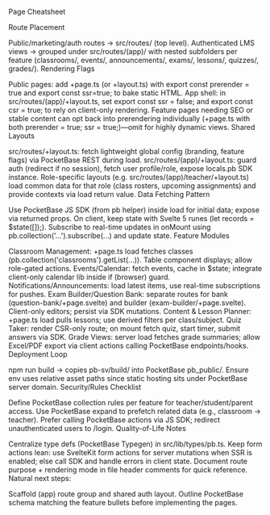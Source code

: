 Page Cheatsheet

Route Placement

Public/marketing/auth routes → src/routes/ (top level).
Authenticated LMS views → grouped under src/routes/(app)/ with nested subfolders per feature (classrooms/, events/, announcements/, exams/, lessons/, quizzes/, grades/).
Rendering Flags

Public pages: add +page.ts (or +layout.ts) with export const prerender = true and export const ssr=true; to bake static HTML.
App shell: in src/routes/(app)/+layout.ts, set export const ssr = false; and export const csr = true; to rely on client-only rendering.
Feature pages needing SEO or stable content can opt back into prerendering individually (+page.ts with both prerender = true; ssr = true;)—omit for highly dynamic views.
Shared Layouts

src/routes/+layout.ts: fetch lightweight global config (branding, feature flags) via PocketBase REST during load.
src/routes/(app)/+layout.ts: guard auth (redirect if no session), fetch user profile/role, expose locals.pb SDK instance.
Role-specific layouts (e.g. src/routes/(app)/teacher/+layout.ts) load common data for that role (class rosters, upcoming assignments) and provide contexts via load return value.
Data Fetching Pattern

Use PocketBase JS SDK (from pb helper) inside load for initial data; expose via returned props.
On client, keep state with Svelte 5 runes (let records = $state([]);).
Subscribe to real-time updates in onMount using pb.collection('...').subscribe(...) and update state.
Feature Modules

Classroom Management: +page.ts load fetches classes (pb.collection('classrooms').getList(...)). Table component displays; allow role-gated actions.
Events/Calendar: fetch events, cache in $state; integrate client-only calendar lib inside if (browser) guard.
Notifications/Announcements: load latest items, use real-time subscriptions for pushes.
Exam Builder/Question Bank: separate routes for bank (question-bank/+page.svelte) and builder (exam-builder/+page.svelte). Client-only editors; persist via SDK mutations.
Content & Lesson Planner: +page.ts load pulls lessons; use derived filters per class/subject.
Quiz Taker: render CSR-only route; on mount fetch quiz, start timer, submit answers via SDK.
Grade Views: server load fetches grade summaries; allow Excel/PDF export via client actions calling PocketBase endpoints/hooks.
Deployment Loop

npm run build → copies pb-sv/build/ into PocketBase pb_public/.
Ensure env uses relative asset paths since static hosting sits under PocketBase server domain.
Security/Rules Checklist

Define PocketBase collection rules per feature for teacher/student/parent access.
Use PocketBase expand to prefetch related data (e.g., classroom -> teacher).
Prefer calling PocketBase actions via JS SDK; redirect unauthenticated users to /login.
Quality-of-Life Notes

Centralize type defs (PocketBase Typegen) in src/lib/types/pb.ts.
Keep form actions lean: use SvelteKit form actions for server mutations when SSR is enabled; else call SDK and handle errors in client state.
Document route purpose + rendering mode in file header comments for quick reference.
Natural next steps:

Scaffold (app) route group and shared auth layout.
Outline PocketBase schema matching the feature bullets before implementing the pages.
